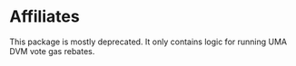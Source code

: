 # Affiliates

This package is mostly deprecated. It only contains logic for running UMA DVM vote gas rebates.
